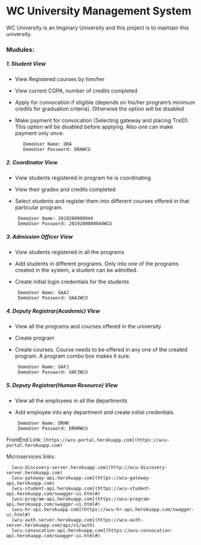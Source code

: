 # WC University Management System

  WC University is an Imginary University and this project is to maintain this university.

### Mudules:
#####  1.    Student View
   - View Registered courses by him/her
   - View current CGPA, number of credits completed
   - Apply for convocation if eligible (depends on his/her program’s minimum credits for graduation criteria). Otherwise the option will be disabled
   - Make payment for convocation (Selecting gateway and placing TrxID). This option will be disabled before applying. Also one can make payment only once.
    
            DemoUser Name: DRA
            DemoUser Password: DRAWCU

#####  2.    Coordinator View
   - View students registered in program he is coordinating
   - View their grades and credits completed
   - Select students and register them into different courses offered in that particular program.
    
    
          DemoUser Name: 2019200000044
          DemoUser Password: 2019200000044WCU
          
  
#####  3.    Admission Officer View
   - View students registered in all the programs
   - Add students in different programs. Only into one of the programs created in the system, a student can be admitted. 
   - Create initial login credentials for the students
    
          DemoUser Name: OAAJ
          DemoUser Password: OAAJWCU
  
#####  4.    Deputy Registrar(Academic) VIew
   - View all the programs and courses offered in the university
   - Create program
   - Create courses. Course needs to be offered in any one of the created program. A program combo box makes it sure.
   
    
          DemoUser Name: OAFJ
          DemoUser Password: OAFJWCU

    
#####  5.    Deputy Registrar(Human Resource) VIew
   - View all the employees in all the departments
   - Add employee into any department and create initial credentials.
   
    
          DemoUser Name: DRHR
          DemoUser Password: DRHRWCU
          


FrontEnd Link:   ` [https://wcu-portal.herokuapp.com](https://wcu-portal.herokuapp.com) `

Microservices links:

      [wcu-discovery-server.herokuapp.com](http://wcu-discovery-server.herokuapp.com)
      [wcu-gateway-api.herokuapp.com](https://wcu-gateway-api.herokuapp.com)
      [wcu-student-api.herokuapp.com](https://wcu-student-api.herokuapp.com/swagger-ui.html#)
      [wcu-program-api.herokuapp.com](https://wcu-program-api.herokuapp.com/swagger-ui.html#)
      [wcu-hr-api.herokuapp.com](https://wcu-hr-api.herokuapp.com/swagger-ui.html#)
      [wcu-auth-server.herokuapp.com](https://wcu-auth-server.herokuapp.com/api/v1/auth)
      [wcu-convocation-api.herokuapp.com](https://wcu-convocation-api.herokuapp.com/swagger-ui.html#)
      

